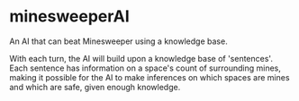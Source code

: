 # minesweeperAI
An AI that can beat Minesweeper using a knowledge base.

With each turn, the AI will build upon a knowledge base of 'sentences'. Each sentence has information on a space's count of surrounding mines, making it possible for the AI to make inferences on which spaces are mines and which are safe, given enough knowledge. 
